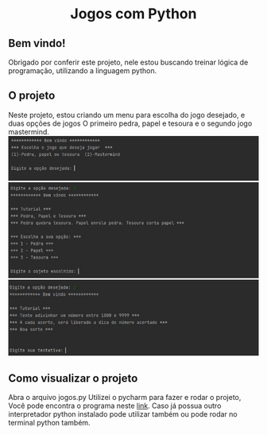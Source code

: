 <h1 align="center">Jogos com Python</h1>



<h2>Bem vindo!</h2>
Obrigado por conferir este projeto, nele estou buscando treinar lógica de programação, utilizando a linguagem python.



<h2>O projeto</h2>
Neste projeto, estou criando um menu para escolha do jogo desejado, e duas opções de jogos
O primeiro pedra, papel e tesoura e o segundo jogo mastermind.
<img src="https://github.com/brunorodriguesdias/jogos-com-python/blob/master/src/menu.jpg?raw=true">
<img src="https://github.com/brunorodriguesdias/jogos-com-python/blob/master/src/pedra.jpg?raw=true">
<img src="https://github.com/brunorodriguesdias/jogos-com-python/blob/master/src/mastermind.jpg?raw=true">

<h2>Como visualizar o projeto</h2>
Abra o arquivo jogos.py
Utilizei o pycharm para fazer e rodar o projeto,
Você pode encontra o programa neste <a href="https://www.jetbrains.com/pt-br/pycharm/download/#section=windows">link</a>.
Caso já possua outro interpretador python instalado pode utilizar também ou pode rodar no terminal python também.
